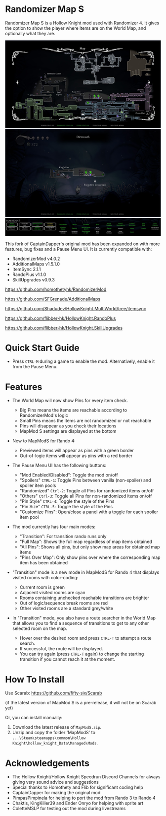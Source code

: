# Randomizer Map S
Randomizer Map S is a Hollow Knight mod used with Randomizer 4. It gives the option to show the player where items are on the World Map, and optionally what they are.

![Example Screenshot](./worldmap.jpg)
![Example Screenshot](./quickmap.jpg)
![Example Screenshot](./pause.jpg)

This fork of CaptainDapper's original mod has been expanded on with more features, bug fixes and a Pause Menu UI. It is currently compatible with:
- RandomizerMod v4.0.2
- AdditionalMaps v1.5.1.0
- ItemSync 2.1.1
- RandoPlus v1.1.0
- SkillUpgrades v0.9.3

https://github.com/homothetyhk/RandomizerMod

https://github.com/SFGrenade/AdditionalMaps

https://github.com/Shadudev/HollowKnight.MultiWorld/tree/itemsync

https://github.com/flibber-hk/HollowKnight.RandoPlus

https://github.com/flibber-hk/HollowKnight.SkillUpgrades

# Quick Start Guide
- Press `CTRL-M` during a game to enable the mod. Alternatively, enable it from the Pause Menu.

# Features
- The World Map will now show Pins for every item check.
    - Big Pins means the items are reachable according to RandomizerMod's logic
    - Small Pins means the items are not randomized or not reachable
    - Pins will disappear as you check their locations
    - MapMod S settings are displayed at the bottom

- New to MapModS for Rando 4:
    - Previewed items will appear as pins with a green border
    - Out-of-logic items will appear as pins with a red border

- The Pause Menu UI has the following buttons:
    - "Mod Enabled/Disabled": Toggle the mod on/off
    - "Spoilers" `CTRL-1`: Toggle Pins between vanilla (non-spoiler) and spoiler item pools
    - "Randomized" `Ctrl-2`: Toggle all Pins for randomized items on/off
    - "Others" `Ctrl-3`: Toggle all Pins for non-randomized items on/off
    - "Pin Style" `CTRL-4`: Toggle the style of the Pins
    - "Pin Size" `CTRL-5`: Toggle the style of the Pins
    - "Customize Pins": Open/close a panel with a toggle for each spoiler item pool

- The mod currently has four main modes:
   - "Transition": For transition rando runs only
   - "Full Map": Shows the full map regardless of map items obtained
   - "All Pins": Shows all pins, but only show map areas for obtained map items
   - "Pins Over Map": Only show pins over where the corresponding map item has been obtained

- "Transition" mode is a new mode in MapModS for Rando 4 that displays visited rooms with color-coding:
    - Current room is green
    - Adjacent visited rooms are cyan
    - Rooms containing unchecked reachable transitions are brighter
    - Out of logic/sequence break rooms are red
    - Other visited rooms are a standard grey/white
 
- In "Transition" mode, you also have a route searcher in the World Map that allows you to find a sequence of transitions to get to any other selected room on the map.
    - Hover over the desired room and press `CTRL-T` to attempt a route search.
    - If successful, the route will be displayed.
    - You can try again (press `CTRL-T` again) to change the starting transition if you cannot reach it at the moment.

# How To Install
Use Scarab: https://github.com/fifty-six/Scarab

(if the latest version of MapMod S is a pre-release, it will not be on Scarab yet)

Or, you can install manually:
1. Download the latest release of `MapModS.zip`.
2. Unzip and copy the folder 'MapModS' to `...\Steam\steamapps\common\Hollow Knight\hollow_knight_Data\Managed\Mods`.

# Acknowledgements
- The Hollow Knight/Hollow Knight Speedrun Discord Channels for always giving very sound advice and suggestions
- Special thanks to Homothety and Flib for significant coding help
- CaptainDapper for making the original mod
- PimpasPimpinela for helping to port the mod from Rando 3 to Rando 4
- Chaktis, KingKiller39 and Ender Onryo for helping with sprite art
- ColetteMSLP for testing out the mod during livestreams
